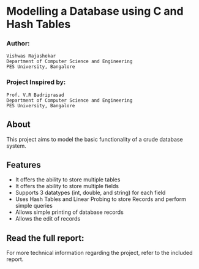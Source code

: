# Modelling a Database using C and Hash Tables
### Author:
```
Vishwas Rajashekar
Department of Computer Science and Engineering
PES University, Bangalore
```
### Project Inspired by:
```
Prof. V.R Badriprasad
Department of Computer Science and Engineering
PES University, Bangalore
```
## About
This project aims to model the basic functionality of a crude database system.

## Features
- It offers the ability to store multiple tables
- It offers the ability to store multiple fields
- Supports 3 datatypes (int, double, and string) for each field
- Uses Hash Tables and Linear Probing to store Records and perform simple queries
- Allows simple printing of database records
- Allows the edit of records

## Read the full report:
For more technical information regarding the project, refer to the included report.

